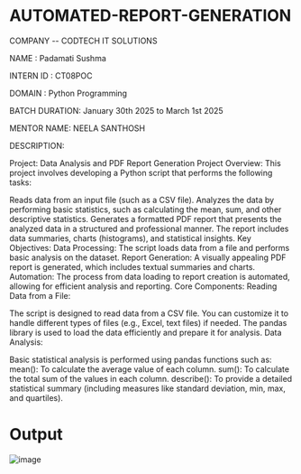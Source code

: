 # AUTOMATED-REPORT-GENERATION
COMPANY -- CODTECH IT SOLUTIONS

NAME : Padamati Sushma

INTERN ID : CT08POC

DOMAIN : Python Programming

BATCH DURATION: January 30th 2025 to March 1st 2025

MENTOR NAME: NEELA SANTHOSH

DESCRIPTION:

Project: Data Analysis and PDF Report Generation Project Overview: This project involves developing a Python script that performs the following tasks:

Reads data from an input file (such as a CSV file). Analyzes the data by performing basic statistics, such as calculating the mean, sum, and other descriptive statistics. Generates a formatted PDF report that presents the analyzed data in a structured and professional manner. The report includes data summaries, charts (histograms), and statistical insights. Key Objectives: Data Processing: The script loads data from a file and performs basic analysis on the dataset. Report Generation: A visually appealing PDF report is generated, which includes textual summaries and charts. Automation: The process from data loading to report creation is automated, allowing for efficient analysis and reporting. Core Components: Reading Data from a File:

The script is designed to read data from a CSV file. You can customize it to handle different types of files (e.g., Excel, text files) if needed. The pandas library is used to load the data efficiently and prepare it for analysis. Data Analysis:

Basic statistical analysis is performed using pandas functions such as: mean(): To calculate the average value of each column. sum(): To calculate the total sum of the values in each column. describe(): To provide a detailed statistical summary (including measures like standard deviation, min, max, and quartiles).
# Output
![image](https://github.com/user-attachments/assets/dce6c57f-921e-4107-a031-4bc33e5f01f2)
